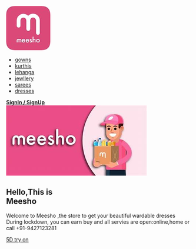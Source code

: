 
<!DOCTYPE html>
<html>
<head>
<meta charset="utf-6">
<title>Meesho</title>
<link href="style.css" rel="stylesheet" type"text/css"/>
</head>
<body>
<section id="main">
<nav>
<a href="http://www.meesho.com/" class ="logo">
<img src="pic 1.jpg" alt="logo.Meesho">
</a>

<span class="menu-space"></span>

<ul class="menu">
<li><a href="https://meesho.com/gowns-women/pl/qpgtc">gowns</a></li>
<li><a href="https://meesho.com/women-kurtis/pl/dn6ft">kurthis</a></li>
<li><a href="https://meesho.com/lehengas/pl/bjaoq">lehanga</a></li>
<li><a href="https://meesho.com/jewellery-sets-women/pl/lkioo">jewllery</a></li>
<li><a href="https://meesho.com/sarees/pl/f40kj">sarees</a></li>
<li><a href="https://meesho.com/women-suits-dress-materials/pl/yvqy7">dresses</a></li>
</ul>
<a href=<li><a href="http://www.meesho.com/"class="sign"><strong>SignIn / SignUp</strong></a>
</nav>
</section>

<section class="content">
<div class="image">
<img src="pic 2.jpg" alt="dress">
</div>
<div class="main.text">
<h2>Hello,This is <br>Meesho</br></h2>
<p>Welcome to Meesho ,the store to get your beautiful wardable dresses<br> During lockdown, you can earn buy and all servies are open:online,home or call +91-9427123281</br></p>
<a href="http://www.Meesho.com/beautiful-warables" class="try it">5D try on</a>
</div>
</section>

</body>
</html>
